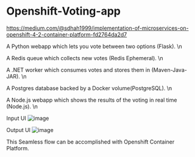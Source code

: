 # Openshift-Voting-app

https://medium.com/@sdhah1999/implementation-of-microservices-on-openshift-4-2-container-platform-fd2764da2d7

A Python webapp which lets you vote between two options (Flask). \n

A Redis queue which collects new votes (Redis Ephemeral). \n

A .NET worker which consumes votes and stores them in (Maven-Java-JAR). \n

A Postgres database backed by a Docker volume(PostgreSQL). \n

A Node.js webapp which shows the results of the voting in real time (Node.js). \n

Input UI
![image](https://github.com/ShrutShah/Openshift-Voting-app/assets/43044788/89251f5b-6419-4195-a4a3-760c21f06573)

Output UI
![image](https://github.com/ShrutShah/Openshift-Voting-app/assets/43044788/7c46ebb8-d32d-4aaf-805e-a4d41899fdae)

This Seamless flow can be accomplished with Openshift Container Platform.


